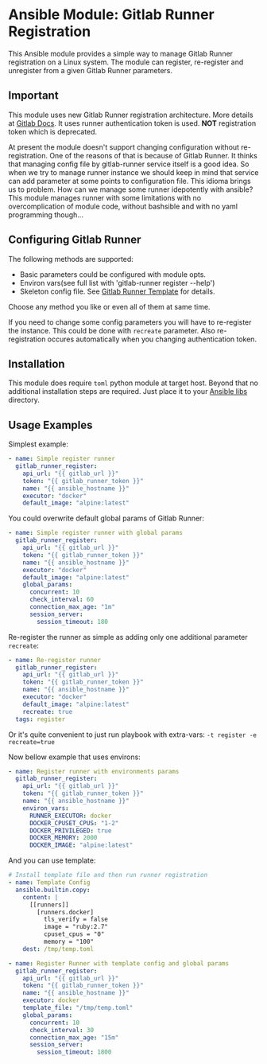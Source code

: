 # Ansible Module: Gitlab Runner Registration

This Ansible module provides a simple way to manage Gitlab Runner registration on a Linux system. The module can register, re-register and unregister from a given Gitlab Runner parameters.

## Important

This module uses new Gitlab Runner registration architecture. More details at [Gitlab Docs](https://docs.gitlab.com/ee/architecture/blueprints/runner_tokens/index.html#using-the-authentication-token-in-place-of-the-registration-token). It uses runner authentication token is used. **NOT** registration token which is deprecated.

At present the module doesn't support changing configuration without re-registration.
One of the reasons of that is because of Gitlab Runner. It thinks that managing config file by gitlab-runner service itself is a good idea. So when we try to manage runner instance we should keep in mind that service can add parameter at some points to configuration file. This idioma brings us to problem. How can we manage some runner idepotently with ansible? This module manages runner with some limitations with no overcomplication of module code, without bashsible and with no yaml programming though...

## Configuring Gitlab Runner

The following methods are supported:

- Basic parameters could be configured with module opts.
- Environ vars(see full list with 'gitlab-runner register --help')
- Skeleton config file. See [Gitlab Runner Template](https://docs.gitlab.com/runner/register/#register-with-a-configuration-template) for details.

Choose any method you like or even all of them at same time.

If you need to change some config parameters you will have to re-register the instance.
This could be done with `recreate` parameter. Also re-registration occures automatically when you changing authentication token.

## Installation

This module does require `toml` python module at target host. Beyond that no additional installation steps are required. Just place it to your [Ansible libs](https://docs.ansible.com/ansible/latest/reference_appendices/config.html#default-module-path) directory.

## Usage Examples

Simplest example:

```yaml
- name: Simple register runner
  gitlab_runner_register:
    api_url: "{{ gitlab_url }}"
    token: "{{ gitlab_runner_token }}"
    name: "{{ ansible_hostname }}"
    executor: "docker"
    default_image: "alpine:latest"
```

You could overwrite default global params of Gitlab Runner:

```yaml
- name: Simple register runner with global params
  gitlab_runner_register:
    api_url: "{{ gitlab_url }}"
    token: "{{ gitlab_runner_token }}"
    name: "{{ ansible_hostname }}"
    executor: "docker"
    default_image: "alpine:latest"
    global_params:
      concurrent: 10
      check_interval: 60
      connection_max_age: "1m"
      session_server:
        session_timeout: 180
```

Re-register the runner as simple as adding only one additional parameter `recreate`:

```yaml
- name: Re-register runner
  gitlab_runner_register:
    api_url: "{{ gitlab_url }}"
    token: "{{ gitlab_runner_token }}"
    name: "{{ ansible_hostname }}"
    executor: "docker"
    default_image: "alpine:latest"
    recreate: true
  tags: register
```

Or it's quite convenient to just run playbook with extra-vars: `-t register -e recreate=true`

Now bellow example that uses environs:

```yaml
- name: Register runner with environments params
  gitlab_runner_register:
    api_url: "{{ gitlab_url }}"
    token: "{{ gitlab_runner_token }}"
    name: "{{ ansible_hostname }}"
    environ_vars:
      RUNNER_EXECUTOR: docker
      DOCKER_CPUSET_CPUS: "1-2"
      DOCKER_PRIVILEGED: true
      DOCKER_MEMORY: 2000
      DOCKER_IMAGE: "alpine:latest"
```

And you can use template:

```yaml
# Install template file and then run runner registration
- name: Template Config
  ansible.builtin.copy:
    content: |
      [[runners]]
        [runners.docker]
          tls_verify = false
          image = "ruby:2.7"
          cpuset_cpus = "0"
          memory = "100"
    dest: /tmp/temp.toml

- name: Register Runner with template config and global params
  gitlab_runner_register:
    api_url: "{{ gitlab_url }}"
    token: "{{ gitlab_runner_token }}"
    name: "{{ ansible_hostname }}"
    executor: docker
    template_file: "/tmp/temp.toml"
    global_params:
      concurrent: 10
      check_interval: 30
      connection_max_age: "15m"
      session_server:
        session_timeout: 1800
```
